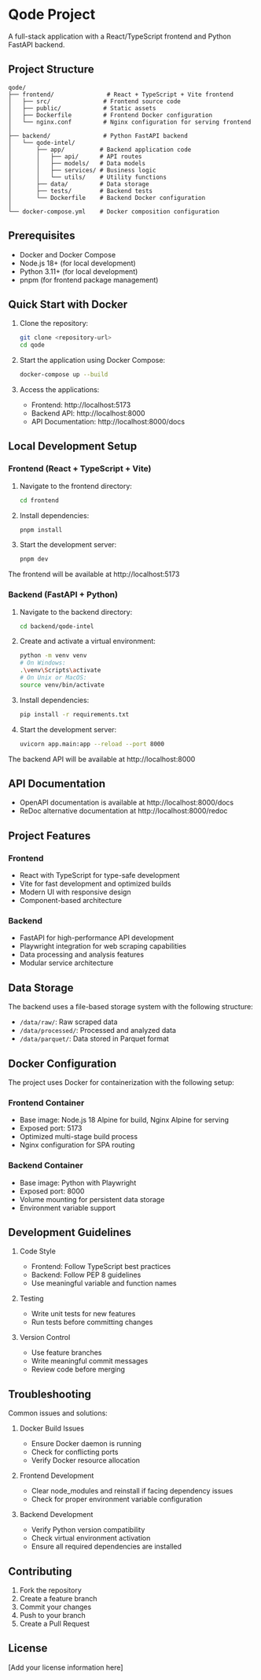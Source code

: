 # Qode Project

A full-stack application with a React/TypeScript frontend and Python FastAPI backend.

## Project Structure

```
qode/
├── frontend/               # React + TypeScript + Vite frontend
│   ├── src/               # Frontend source code
│   ├── public/            # Static assets
│   ├── Dockerfile         # Frontend Docker configuration
│   └── nginx.conf         # Nginx configuration for serving frontend
│
├── backend/               # Python FastAPI backend
│   └── qode-intel/
│       ├── app/          # Backend application code
│       │   ├── api/      # API routes
│       │   ├── models/   # Data models
│       │   ├── services/ # Business logic
│       │   └── utils/    # Utility functions
│       ├── data/         # Data storage
│       ├── tests/        # Backend tests
│       └── Dockerfile    # Backend Docker configuration
│
└── docker-compose.yml    # Docker composition configuration
```

## Prerequisites

- Docker and Docker Compose
- Node.js 18+ (for local development)
- Python 3.11+ (for local development)
- pnpm (for frontend package management)

## Quick Start with Docker

1. Clone the repository:
   ```bash
   git clone <repository-url>
   cd qode
   ```

2. Start the application using Docker Compose:
   ```bash
   docker-compose up --build
   ```

3. Access the applications:
   - Frontend: http://localhost:5173
   - Backend API: http://localhost:8000
   - API Documentation: http://localhost:8000/docs

## Local Development Setup

### Frontend (React + TypeScript + Vite)

1. Navigate to the frontend directory:
   ```bash
   cd frontend
   ```

2. Install dependencies:
   ```bash
   pnpm install
   ```

3. Start the development server:
   ```bash
   pnpm dev
   ```

The frontend will be available at http://localhost:5173

### Backend (FastAPI + Python)

1. Navigate to the backend directory:
   ```bash
   cd backend/qode-intel
   ```

2. Create and activate a virtual environment:
   ```bash
   python -m venv venv
   # On Windows:
   .\venv\Scripts\activate
   # On Unix or MacOS:
   source venv/bin/activate
   ```

3. Install dependencies:
   ```bash
   pip install -r requirements.txt
   ```

4. Start the development server:
   ```bash
   uvicorn app.main:app --reload --port 8000
   ```

The backend API will be available at http://localhost:8000

## API Documentation

- OpenAPI documentation is available at http://localhost:8000/docs
- ReDoc alternative documentation at http://localhost:8000/redoc

## Project Features

### Frontend
- React with TypeScript for type-safe development
- Vite for fast development and optimized builds
- Modern UI with responsive design
- Component-based architecture

### Backend
- FastAPI for high-performance API development
- Playwright integration for web scraping capabilities
- Data processing and analysis features
- Modular service architecture

## Data Storage

The backend uses a file-based storage system with the following structure:
- `/data/raw/`: Raw scraped data
- `/data/processed/`: Processed and analyzed data
- `/data/parquet/`: Data stored in Parquet format

## Docker Configuration

The project uses Docker for containerization with the following setup:

### Frontend Container
- Base image: Node.js 18 Alpine for build, Nginx Alpine for serving
- Exposed port: 5173
- Optimized multi-stage build process
- Nginx configuration for SPA routing

### Backend Container
- Base image: Python with Playwright
- Exposed port: 8000
- Volume mounting for persistent data storage
- Environment variable support

## Development Guidelines

1. Code Style
   - Frontend: Follow TypeScript best practices
   - Backend: Follow PEP 8 guidelines
   - Use meaningful variable and function names

2. Testing
   - Write unit tests for new features
   - Run tests before committing changes

3. Version Control
   - Use feature branches
   - Write meaningful commit messages
   - Review code before merging

## Troubleshooting

Common issues and solutions:

1. Docker Build Issues
   - Ensure Docker daemon is running
   - Check for conflicting ports
   - Verify Docker resource allocation

2. Frontend Development
   - Clear node_modules and reinstall if facing dependency issues
   - Check for proper environment variable configuration

3. Backend Development
   - Verify Python version compatibility
   - Check virtual environment activation
   - Ensure all required dependencies are installed

## Contributing

1. Fork the repository
2. Create a feature branch
3. Commit your changes
4. Push to your branch
5. Create a Pull Request

## License

[Add your license information here]
